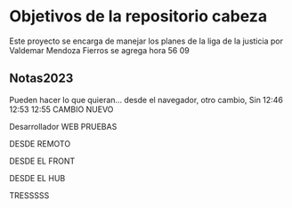 # Objetivos de la repositorio cabeza

Este proyecto se encarga de manejar los planes de la liga de la justicia por Valdemar Mendoza Fierros se agrega hora 56 09


## Notas2023
Pueden hacer lo que quieran... desde el navegador, otro cambio, Sin 12:46 12:53 12:55
CAMBIO NUEVO




Desarrollador WEB PRUEBAS

DESDE REMOTO 

DESDE EL FRONT

DESDE EL HUB


TRESSSSS
